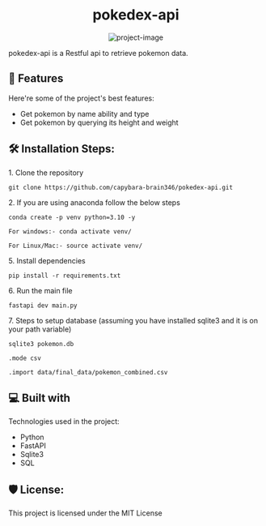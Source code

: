 <h1 align="center" id="title">pokedex-api</h1>

<p align="center"><img src="https://socialify.git.ci/capybara-brain346/pokedex-api/image?description=1&amp;font=Raleway&amp;name=1&amp;owner=1&amp;pattern=Signal&amp;theme=Dark" alt="project-image"></p>

<p id="description">pokedex-api is a Restful api to retrieve pokemon data.</p>


  
  
<h2>🧐 Features</h2>

Here're some of the project's best features:

*   Get pokemon by name ability and type
*   Get pokemon by querying its height and weight

<h2>🛠️ Installation Steps:</h2>

<p>1. Clone the repository</p>

```
git clone https://github.com/capybara-brain346/pokedex-api.git
```

<p>2. If you are using anaconda follow the below steps</p>

```
conda create -p venv python=3.10 -y
```

```
For windows:- conda activate venv/
```

```
For Linux/Mac:- source activate venv/
```

<p>5. Install dependencies</p>

```
pip install -r requirements.txt
```

<p>6. Run the main file</p>

```
fastapi dev main.py
```

<p>7. Steps to setup database (assuming you have installed sqlite3 and it is on your path variable)</p>

```
sqlite3 pokemon.db
```

```
.mode csv
```

```
.import data/final_data/pokemon_combined.csv
```

  
  
<h2>💻 Built with</h2>

Technologies used in the project:

*   Python
*   FastAPI
*   Sqlite3
*   SQL

<h2>🛡️ License:</h2>

This project is licensed under the MIT License

